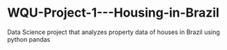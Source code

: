 # WQU-Project-1---Housing-in-Brazil
Data Science project that analyzes property data of houses in Brazil using python pandas
